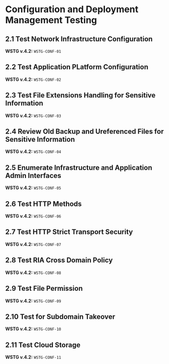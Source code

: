 # Configuration and Deployment Management Testing

## 2.1 Test Network Infrastructure Configuration
**WSTG v.4.2:** `WSTG-CONF-01`

## 2.2 Test Application PLatform Configuration
**WSTG v.4.2:** `WSTG-CONF-02`

## 2.3 Test File Extensions Handling for Sensitive Information
**WSTG v.4.2:** `WSTG-CONF-03`

## 2.4 Review Old Backup and Ureferenced Files for Sensitive Information
**WSTG v.4.2:** `WSTG-CONF-04`

## 2.5 Enumerate Infrastructure and Application Admin Interfaces
**WSTG v.4.2:** `WSTG-CONF-05`

## 2.6 Test HTTP Methods
**WSTG v.4.2:** `WSTG-CONF-06`

## 2.7 Test HTTP Strict Transport Security
**WSTG v.4.2:** `WSTG-CONF-07`

## 2.8 Test RIA Cross Domain Policy
**WSTG v.4.2:** `WSTG-CONF-08`

## 2.9 Test File Permission
**WSTG v.4.2:** `WSTG-CONF-09`

## 2.10 Test for Subdomain Takeover
**WSTG v.4.2:** `WSTG-CONF-10`

## 2.11 Test Cloud Storage
**WSTG v.4.2:** `WSTG-CONF-11`
